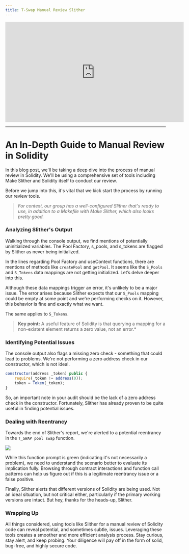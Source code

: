 ```yaml
---
title: T-Swap Manual Review Slither
---
```


<iframe width="560" height="315" src="https://www.youtube.com/embed/Fh4QjDiHhyY?si=JlnX2EGD2sArKuhy" title="YouTube video player" frameborder="0" allow="accelerometer; autoplay; clipboard-write; encrypted-media; gyroscope; picture-in-picture; web-share" allowfullscreen></iframe>

---

# An In-Depth Guide to Manual Review in Solidity

In this blog post, we'll be taking a deep dive into the process of manual review in Solidity. We'll be using a comprehensive set of tools including Make Slither and Solidity itself to conduct our review.

Before we jump into this, it's vital that we kick start the process by running our review tools.

> _For context, our group has a well-configured Slither that's ready to use, in addition to a Makefile with Make Slither, which also looks pretty good._

### Analyzing Slither's Output

Walking through the console output, we find mentions of potentially uninitialized variables. The Pool Factory, s_pools, and s_tokens are flagged by Slither as never being initialized.

In the lines regarding Pool Factory and useContext functions, there are mentions of methods like `createPool` and `getPool`. It seems like the `S_Pools` and `S_Tokens` data mappings are not getting initialized. Let’s delve deeper into this.

Although these data mappings trigger an error, it's unlikely to be a major issue. The error arises because Slither expects that our `S_Pools` mapping could be empty at some point and we're performing checks on it. However, this behavior is fine and exactly what we want.

The same applies to `S_Tokens`.

> **Key point:** A useful feature of Solidity is that querying a mapping for a non-existent element returns a zero value, not an error.\*

### Identifying Potential Issues

The console output also flags a missing zero check - something that could lead to problems. We're not performing a zero address check in our constructor, which is not ideal.

```javascript
constructor(address _token) public {
    require(_token != address(0));
    token = Token(_token);
}
```

So, an important note in your audit should be the lack of a zero address check in the constructor. Fortunately, Slither has already proven to be quite useful in finding potential issues.

### Dealing with Reentrancy

Towards the end of Slither's report, we're alerted to a potential reentrancy in the `T_SWAP pool swap` function.

![](https://cdn.videotap.com/1Zwcjq5wz3Hy0mGdOPrV-83.14.png)

While this function prompt is green (indicating it's not necessarily a problem), we need to understand the scenario better to evaluate its implication fully. Browsing through contract interactions and function call patterns can help us figure out if this is a legitimate reentrancy issue or a false positive.

Finally, Slither alerts that different versions of Solidity are being used. Not an ideal situation, but not critical either, particularly if the primary working versions are intact. But hey, thanks for the heads-up, Slither.

### Wrapping Up

All things considered, using tools like Slither for a manual review of Solidity code can reveal potential, and sometimes subtle, issues. Leveraging these tools creates a smoother and more efficient analysis process. Stay curious, stay alert, and keep probing. Your diligence will pay off in the form of solid, bug-free, and highly secure code.
